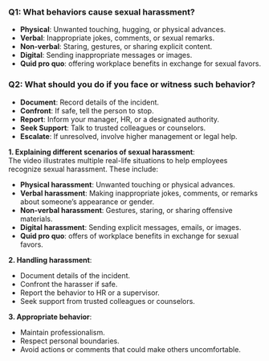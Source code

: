 ### Q1: What behaviors cause sexual harassment?  
- **Physical**: Unwanted touching, hugging, or physical advances.  
- **Verbal**: Inappropriate jokes, comments, or sexual remarks.  
- **Non-verbal**: Staring, gestures, or sharing explicit content.  
- **Digital**: Sending inappropriate messages or images. 
- **Quid pro quo**: offering workplace benefits in exchange for sexual favors.   

### Q2: What should you do if you face or witness such behavior?  
- **Document**: Record details of the incident.  
- **Confront**: If safe, tell the person to stop.  
- **Report**: Inform your manager, HR, or a designated authority.  
- **Seek Support**: Talk to trusted colleagues or counselors.  
- **Escalate**: If unresolved, involve higher management or legal help.

    
  


**1. Explaining different scenarios of sexual harassment**:  
   The video illustrates multiple real-life situations to help employees recognize sexual harassment. These include:  
   - **Physical harassment**: Unwanted touching or physical advances.  
   - **Verbal harassment**: Making inappropriate jokes, comments, or remarks about someone’s appearance or gender.  
   - **Non-verbal harassment**: Gestures, staring, or sharing offensive materials.  
   - **Digital harassment**: Sending explicit messages, emails, or images.  
   - **Quid pro quo**: offers of workplace benefits in exchange for sexual favors.  

**2. Handling harassment**:  
   - Document details of the incident.  
   - Confront the harasser if safe.  
   - Report the behavior to HR or a supervisor.  
   - Seek support from trusted colleagues or counselors.  

**3. Appropriate behavior**:  
   - Maintain professionalism.  
   - Respect personal boundaries.  
   - Avoid actions or comments that could make others uncomfortable.
